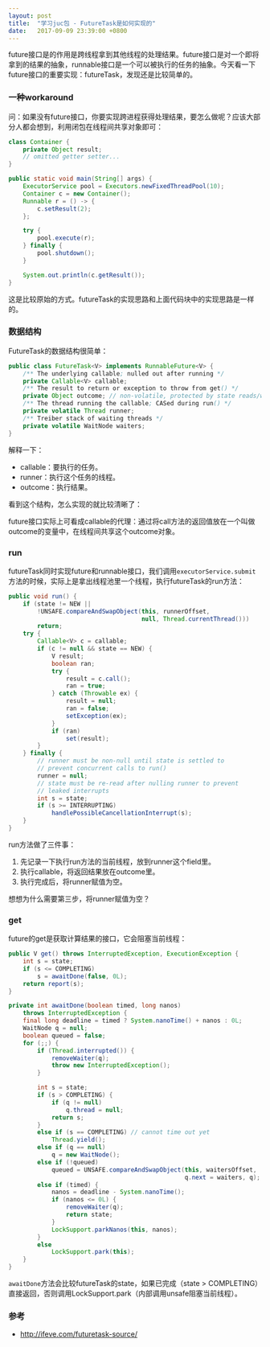 ```yaml
---
layout: post
title:  "学习juc包 - FutureTask是如何实现的"
date:   2017-09-09 23:39:00 +0800
---
```


future接口是的作用是跨线程拿到其他线程的处理结果。future接口是对一个即将拿到的结果的抽象，runnable接口是一个可以被执行的任务的抽象。今天看一下future接口的重要实现：futureTask，发现还是比较简单的。

### 一种workaround

问：如果没有future接口，你要实现跨进程获得处理结果，要怎么做呢？应该大部分人都会想到，利用闭包在线程间共享对象即可：

~~~ java
class Container {
    private Object result;
    // omitted getter setter...
}

public static void main(String[] args) {
    ExecutorService pool = Executors.newFixedThreadPool(10);
    Container c = new Container();
    Runnable r = () -> {
        c.setResult(2);
    };

    try {
        pool.execute(r);
    } finally {
        pool.shutdown();
    }

    System.out.println(c.getResult());
}
~~~

这是比较原始的方式。futureTask的实现思路和上面代码块中的实现思路是一样的。

### 数据结构

FutureTask的数据结构很简单：

~~~ java
public class FutureTask<V> implements RunnableFuture<V> {
    /** The underlying callable; nulled out after running */
    private Callable<V> callable;
    /** The result to return or exception to throw from get() */
    private Object outcome; // non-volatile, protected by state reads/writes
    /** The thread running the callable; CASed during run() */
    private volatile Thread runner;
    /** Treiber stack of waiting threads */
    private volatile WaitNode waiters;
}
~~~

解释一下：

- callable：要执行的任务。
- runner：执行这个任务的线程。
- outcome：执行结果。

看到这个结构，怎么实现的就比较清晰了：

future接口实际上可看成callable的代理：通过将call方法的返回值放在一个叫做outcome的变量中，在线程间共享这个outcome对象。

### run

futureTask同时实现future和runnable接口，我们调用`executorService.submit`方法的时候，实际上是拿出线程池里一个线程，执行futureTask的run方法：

~~~ java
public void run() {
    if (state != NEW ||
        !UNSAFE.compareAndSwapObject(this, runnerOffset,
                                     null, Thread.currentThread()))
        return;
    try {
        Callable<V> c = callable;
        if (c != null && state == NEW) {
            V result;
            boolean ran;
            try {
                result = c.call();
                ran = true;
            } catch (Throwable ex) {
                result = null;
                ran = false;
                setException(ex);
            }
            if (ran)
                set(result);
        }
    } finally {
        // runner must be non-null until state is settled to
        // prevent concurrent calls to run()
        runner = null;
        // state must be re-read after nulling runner to prevent
        // leaked interrupts
        int s = state;
        if (s >= INTERRUPTING)
            handlePossibleCancellationInterrupt(s);
    }
}
~~~

run方法做了三件事：

1. 先记录一下执行run方法的当前线程，放到runner这个field里。
2. 执行callable，将返回结果放在outcome里。
3. 执行完成后，将runner赋值为空。

想想为什么需要第三步，将runner赋值为空？

### get

future的get是获取计算结果的接口，它会阻塞当前线程：

~~~ java
public V get() throws InterruptedException, ExecutionException {
    int s = state;
    if (s <= COMPLETING)
        s = awaitDone(false, 0L);
    return report(s);
}
~~~

~~~ java
private int awaitDone(boolean timed, long nanos)
    throws InterruptedException {
    final long deadline = timed ? System.nanoTime() + nanos : 0L;
    WaitNode q = null;
    boolean queued = false;
    for (;;) {
        if (Thread.interrupted()) {
            removeWaiter(q);
            throw new InterruptedException();
        }

        int s = state;
        if (s > COMPLETING) {
            if (q != null)
                q.thread = null;
            return s;
        }
        else if (s == COMPLETING) // cannot time out yet
            Thread.yield();
        else if (q == null)
            q = new WaitNode();
        else if (!queued)
            queued = UNSAFE.compareAndSwapObject(this, waitersOffset,
                                                 q.next = waiters, q);
        else if (timed) {
            nanos = deadline - System.nanoTime();
            if (nanos <= 0L) {
                removeWaiter(q);
                return state;
            }
            LockSupport.parkNanos(this, nanos);
        }
        else
            LockSupport.park(this);
    }
}
~~~

`awaitDone`方法会比较futureTask的state，如果已完成（state > COMPLETING）直接返回，否则调用LockSupport.park（内部调用unsafe阻塞当前线程）。

### 参考

- http://ifeve.com/futuretask-source/

